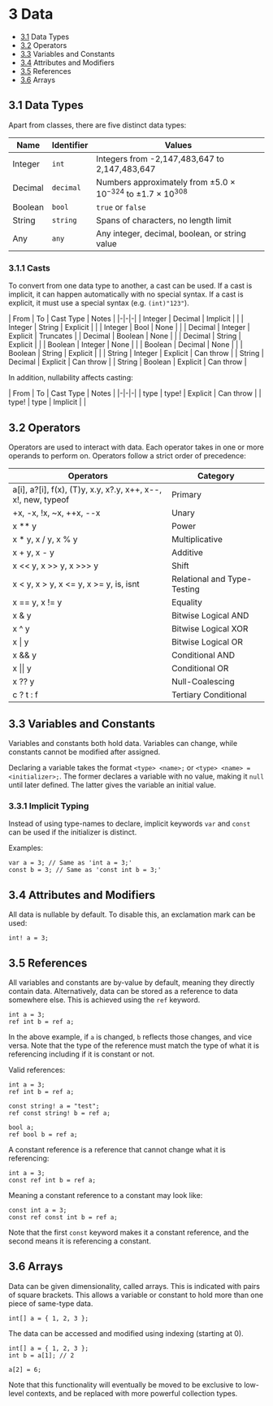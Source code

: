 # 3 Data

- [3.1](#31-data-types) Data Types
- [3.2](#32-operators) Operators
- [3.3](#33-variables-and-constants) Variables and Constants
- [3.4](#34-attributes-and-modifiers) Attributes and Modifiers
- [3.5](#35-references) References
- [3.6](#36-arrays) Arrays

## 3.1 Data Types

Apart from classes, there are five distinct data types:

| Name | Identifier | Values |
|-|-|-|
| Integer | `int` | Integers from -2,147,483,647 to 2,147,483,647 |
| Decimal | `decimal` | Numbers approximately from ±5.0 × 10<sup>−324</sup> to ±1.7 × 10<sup>308</sup> |
| Boolean | `bool` | `true` or `false` |
| String | `string` | Spans of characters, no length limit |
| Any | `any` | Any integer, decimal, boolean, or string value |

### 3.1.1 Casts

To convert from one data type to another, a cast can be used. If a cast is implicit, it can happen automatically with
no special syntax. If a cast is explicit, it must use a special syntax (e.g. `(int)"123"`).

| From | To | Cast Type | Notes |
|-|-|-|
| Integer | Decimal | Implicit | |
| Integer | String | Explicit | |
| Integer | Bool | None | |
| Decimal | Integer | Explicit | Truncates |
| Decimal | Boolean | None | |
| Decimal | String | Explicit | |
| Boolean | Integer | None | |
| Boolean | Decimal | None | |
| Boolean | String | Explicit | |
| String | Integer | Explicit | Can throw |
| String | Decimal | Explicit | Can throw |
| String | Boolean | Explicit | Can throw |

In addition, nullability affects casting:

| From | To | Cast Type | Notes |
|-|-|-|
| type | type! | Explicit | Can throw |
| type! | type | Implicit | |

## 3.2 Operators

Operators are used to interact with data. Each operator takes in one or more operands to perform on. Operators follow a
strict order of precedence:

| Operators | Category |
|-|-|
| a\[i\], a?\[i\], f(x), (T)y, x.y, x?.y, x++, x--, x!, new, typeof | Primary |
| +x, -x, !x, ~x, ++x, --x | Unary |
| x ** y | Power |
| x * y, x / y, x % y | Multiplicative |
| x + y, x - y | Additive |
| x << y, x >> y, x >>> y | Shift |
| x < y, x > y, x <= y, x >= y, is, isnt | Relational and Type-Testing |
| x == y, x != y | Equality |
| x & y | Bitwise Logical AND |
| x ^ y | Bitwise Logical XOR |
| x \| y | Bitwise Logical OR |
| x && y | Conditional AND |
| x \|\| y | Conditional OR |
| x ?? y | Null-Coalescing |
| c ? t : f | Tertiary Conditional |

## 3.3 Variables and Constants

Variables and constants both hold data. Variables can change, while constants cannot be modified after assigned.

Declaring a variable takes the format `<type> <name>;` or `<type> <name> = <initializer>;`. The former declares a
variable with no value, making it `null` until later defined. The latter gives the variable an initial value.

### 3.3.1 Implicit Typing

Instead of using type-names to declare, implicit keywords `var` and `const` can be used if the initializer is distinct.

Examples:

```belte
var a = 3; // Same as 'int a = 3;'
const b = 3; // Same as 'const int b = 3;'
```

## 3.4 Attributes and Modifiers

All data is nullable by default. To disable this, an exclamation mark can be used:

```belte
int! a = 3;
```

## 3.5 References

All variables and constants are by-value by default, meaning they directly contain data. Alternatively, data can be
stored as a reference to data somewhere else. This is achieved using the `ref` keyword.

```belte
int a = 3;
ref int b = ref a;
```

In the above example, if `a` is changed, `b` reflects those changes, and vice versa. Note that the type of the
reference must match the type of what it is referencing including if it is constant or not.

Valid references:

```belte
int a = 3;
ref int b = ref a;

const string! a = "test";
ref const string! b = ref a;

bool a;
ref bool b = ref a;
```

A constant reference is a reference that cannot change what it is referencing:

```belte
int a = 3;
const ref int b = ref a;
```

Meaning a constant reference to a constant may look like:

```belte
const int a = 3;
const ref const int b = ref a;
```

Note that the first `const` keyword makes it a constant reference, and the second means it is referencing a constant.

## 3.6 Arrays

Data can be given dimensionality, called arrays. This is indicated with pairs of square brackets. This allows a variable
or constant to hold more than one piece of same-type data.

```belte
int[] a = { 1, 2, 3 };
```

The data can be accessed and modified using indexing (starting at 0).

```belte
int[] a = { 1, 2, 3 };
int b = a[1]; // 2

a[2] = 6;
```

Note that this functionality will eventually be moved to be exclusive to low-level contexts, and be replaced with more
powerful collection types.
